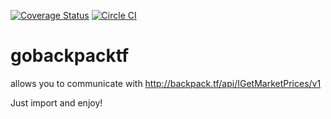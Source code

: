 [![Coverage Status](https://coveralls.io/repos/vincentserpoul/gobackpacktf/badge.svg?branch=master&service=github)](https://coveralls.io/github/vincentserpoul/gobackpacktf?branch=master) [![Circle CI](https://circleci.com/gh/vincentserpoul/gobackpacktf/tree/master.svg?style=svg)](https://circleci.com/gh/vincentserpoul/gobackpacktf/tree/master)
# gobackpacktf
allows you to communicate with http://backpack.tf/api/IGetMarketPrices/v1

Just import and enjoy!

